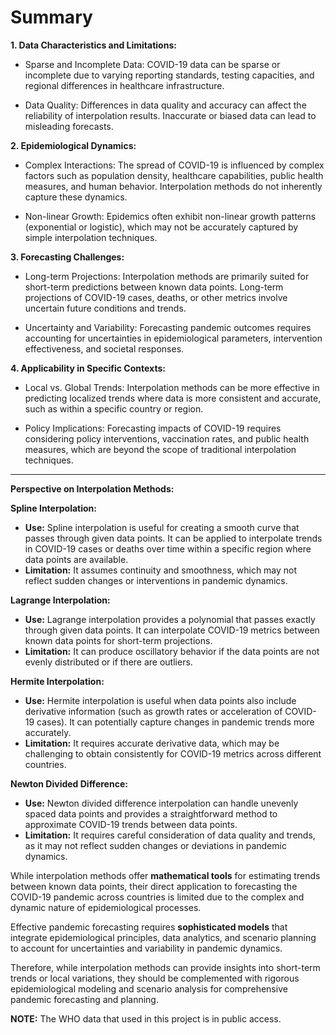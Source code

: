 # Summary



**1. Data Characteristics and Limitations:**
- Sparse and Incomplete Data: COVID-19 data can be sparse or incomplete
due to varying reporting standards, testing capacities, and regional differences in
healthcare infrastructure.

- Data Quality: Differences in data quality and accuracy can affect the reliability
of interpolation results. Inaccurate or biased data can lead to misleading
forecasts.

**2. Epidemiological Dynamics:**
- Complex Interactions: The spread of COVID-19 is influenced by complex
factors such as population density, healthcare capabilities, public health
measures, and human behavior. Interpolation methods do not inherently capture
these dynamics.

- Non-linear Growth: Epidemics often exhibit non-linear growth patterns
(exponential or logistic), which may not be accurately captured by simple
interpolation techniques.


**3. Forecasting Challenges:**
- Long-term Projections: Interpolation methods are primarily suited for
short-term predictions between known data points. Long-term projections of
COVID-19 cases, deaths, or other metrics involve uncertain future conditions and
trends.

- Uncertainty and Variability: Forecasting pandemic outcomes requires
accounting for uncertainties in epidemiological parameters, intervention
effectiveness, and societal responses.


**4. Applicability in Specific Contexts:**
- Local vs. Global Trends: Interpolation methods can be more effective in
predicting localized trends where data is more consistent and accurate, such as
within a specific country or region.

- Policy Implications: Forecasting impacts of COVID-19 requires considering
policy interventions, vaccination rates, and public health measures, which are
beyond the scope of traditional interpolation techniques.

---

**Perspective on Interpolation Methods:**


**Spline Interpolation:**
- **Use:** Spline interpolation is useful for creating a smooth curve that passes
through given data points. It can be applied to interpolate trends in COVID-19
cases or deaths over time within a specific region where data points are
available.
- **Limitation:** It assumes continuity and smoothness, which may not reflect
sudden changes or interventions in pandemic dynamics.


**Lagrange Interpolation:**
- **Use:** Lagrange interpolation provides a polynomial that passes exactly through
given data points. It can interpolate COVID-19 metrics between known data
points for short-term projections.
- **Limitation:** It can produce oscillatory behavior if the data points are not evenly
distributed or if there are outliers.


**Hermite Interpolation:**
- **Use:** Hermite interpolation is useful when data points also include derivative
information (such as growth rates or acceleration of COVID-19 cases). It can
potentially capture changes in pandemic trends more accurately.
- **Limitation:** It requires accurate derivative data, which may be challenging to
obtain consistently for COVID-19 metrics across different countries.


**Newton Divided Difference:**
- **Use:** Newton divided difference interpolation can handle unevenly spaced data
points and provides a straightforward method to approximate COVID-19 trends
between data points.
- **Limitation:** It requires careful consideration of data quality and trends, as it
may not reflect sudden changes or deviations in pandemic dynamics.


While interpolation methods offer **mathematical tools** for estimating trends
between known data points, their direct application to forecasting the COVID-19
pandemic across countries is limited due to the complex and dynamic nature of
epidemiological processes. 

Effective pandemic forecasting requires **sophisticated
models** that integrate epidemiological principles, data analytics, and scenario
planning to account for uncertainties and variability in pandemic dynamics.


Therefore, while interpolation methods can provide insights into short-term trends
or local variations, they should be complemented with rigorous epidemiological
modeling and scenario analysis for comprehensive pandemic forecasting and
planning.


**NOTE:** The  WHO data that used in this project is in public access.
